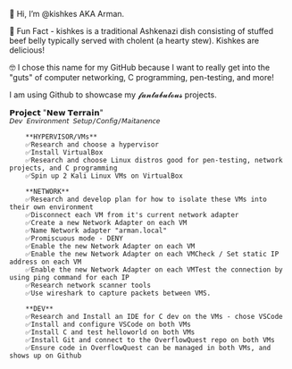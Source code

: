 👋 Hi, I’m @kishkes AKA Arman. 

🤠 Fun Fact - kishkes is a traditional Ashkenazi dish consisting of stuffed beef belly typically served with cholent (a hearty stew). Kishkes are delicious! 

🤓 I chose this name for my GitHub because I want to really get into the "guts" of computer networking, C programming, pen-testing, and more!

I am using Github to showcase my 𝓯𝓪𝓷𝓽𝓪𝓫𝓾𝓵𝓸𝓾𝓼 projects.

𝗣𝗿𝗼𝗷𝗲𝗰𝘁 "𝗡𝗲𝘄 𝗧𝗲𝗿𝗿𝗮𝗶𝗻"   
`𝘋𝘦𝘷 𝘌𝘯𝘷𝘪𝘳𝘰𝘯𝘮𝘦𝘯𝘵 𝘚𝘦𝘵𝘶𝘱/𝘊𝘰𝘯𝘧𝘪𝘨/𝘔𝘢𝘪𝘵𝘢𝘯𝘦𝘯𝘤𝘦`
      
        **HYPERVISOR/VMs**
        ✅Research and choose a hypervisor
        ✅Install VirtualBox
        ✅Research and choose Linux distros good for pen-testing, network projects, and C programming
        ✅Spin up 2 Kali Linux VMs on VirtualBox

        **NETWORK**
        ✅Research and develop plan for how to isolate these VMs into their own environment
        ✅Disconnect each VM from it's current network adapter
        ✅Create a new Network Adapter on each VM
        ✅Name Network adapter "arman.local"
        ✅Promiscuous mode - DENY
        ✅Enable the new Network Adapter on each VM
        ✅Enable the new Network Adapter on each VMCheck / Set static IP address on each VM
        ✅Enable the new Network Adapter on each VMTest the connection by using ping command for each IP
        ✅Research network scanner tools
        ✅Use wireshark to capture packets between VMS.
        
        **DEV**
        ✅Research and Install an IDE for C dev on the VMs - chose VSCode
        ✅Install and configure VSCode on both VMs
        ✅Install C and test helloworld on both VMs
        ✅Install Git and connect to the OverflowQuest repo on both VMs
        ✅Ensure code in OverflowQuest can be managed in both VMs, and shows up on Github
        



<!---
kishkes/kishkes is a ✨ special ✨ repository because its `README.md` (this file) appears on your GitHub profile.
You can click the Preview link to take a look at your changes.
--->

